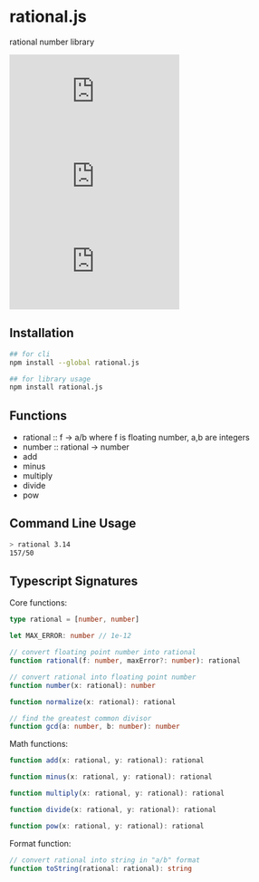 # rational.js

rational number library

[![npm Package Version](https://img.shields.io/npm/v/rational.js)](https://www.npmjs.com/package/rational.js)
[![Minified Package Size](https://img.shields.io/bundlephobia/min/rational.js)](https://bundlephobia.com/package/rational.js)
[![Minified and Gzipped Package Size](https://img.shields.io/bundlephobia/minzip/rational.js)](https://bundlephobia.com/package/rational.js)

## Installation

```bash
## for cli
npm install --global rational.js

## for library usage
npm install rational.js
```

## Functions

- rational :: f -> a/b where f is floating number, a,b are integers
- number :: rational -> number
- add
- minus
- multiply
- divide
- pow

## Command Line Usage

```bash
> rational 3.14
157/50
```

## Typescript Signatures

Core functions:

```typescript
type rational = [number, number]

let MAX_ERROR: number // 1e-12

// convert floating point number into rational
function rational(f: number, maxError?: number): rational

// convert rational into floating point number
function number(x: rational): number

function normalize(x: rational): rational

// find the greatest common divisor
function gcd(a: number, b: number): number
```

Math functions:

```typescript
function add(x: rational, y: rational): rational

function minus(x: rational, y: rational): rational

function multiply(x: rational, y: rational): rational

function divide(x: rational, y: rational): rational

function pow(x: rational, y: rational): rational
```

Format function:

```typescript
// convert rational into string in "a/b" format
function toString(rational: rational): string
```
